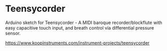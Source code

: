 # Teensycorder
Arduino sketch for Teensycorder - A MIDI baroque recorder/blockflute with easy capacitive touch input, and breath control via differential pressure sensor.

https://www.koopinstruments.com/instrument-projects/teensycorder
